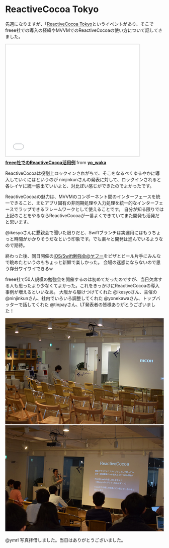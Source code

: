 # ReactiveCocoa Tokyo

先週になりますが、「[ReactiveCocoa Tokyo](http://connpass.com/event/8680/)というイベントがあり、そこでfreee社での導入の経緯やMVVMでのReactiveCocoaの使い方について話してきました。

<iframe src="//www.slideshare.net/slideshow/embed_code/40422528" width="425" height="355" frameborder="0" marginwidth="0" marginheight="0" scrolling="no" style="border:1px solid #CCC; border-width:1px; margin-bottom:5px; max-width: 100%;" allowfullscreen> </iframe> <div style="margin-bottom:5px"> <strong> <a href="//www.slideshare.net/yo_waka/reactivecocoa-tokyo" title="freee社でのReactiveCocoa活用例" target="_blank">freee社でのReactiveCocoa活用例</a> </strong> from <strong><a href="//www.slideshare.net/yo_waka" target="_blank">yo_waka </a></strong> </div>


ReactiveCocoaは役割上ロックインされがちで、そこをなるべくゆるやかに導入していくにはというのが ninjinkunさんの発表に対して、ロックインされると各レイヤに統一感出ていいよと、対比ぽい感じができたのでよかったです。

ReactiveCocoaの魅力は、MVVMのコンポーネント間のインターフェースを統一できること、またアプリ固有の非同期処理や入力処理を統一的なインターフェースでラップできるフレームワークとして使えることです。
自分が知る限りでは上記のことをやるならReactiveCocoaが一番よくできていてまた開発も活発だと思います。

@ikesyoさんに懇親会で聞いた限りだと、Swiftブランチは実運用にはもうちょっと時間がかかりそうだなという印象です。でも粛々と開発は進んでいるようなので期待。

終わった後、同日開催の[iOS/Swift勉強会@ヤフー](http://connpass.com/event/8629/)をピザとビール片手にみんなで眺めたというのもちょっと新鮮で楽しかった。
会場の迷惑にならないので思う存分ワイワイできるw

freee社で50人規模の勉強会を開催するのは初めてだったのですが、当日欠席する人も思ったより少なくてよかった。これをきっかけにReactiveCocoaの導入事例が増えるといいなあ。
大阪から駆けつけてくれた @ikesyoさん、主催の @ninjinkunさん、社内でいろいろ調整してくれた @yonekawaさん、トップバッターで話してくれた @tinpayさん、LT発表者の皆様ありがとうございました！

<img src="/assets/images/rac_01.jpg" />

<img src="/assets/images/rac_02.jpg" />

@ymrl 写真拝借しました。当日はありがとうございました。
